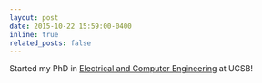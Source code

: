 ```yaml
---
layout: post
date: 2015-10-22 15:59:00-0400
inline: true
related_posts: false
---
```


Started my PhD in [Electrical and Computer Engineering](https://www.ece.ucsb.edu/) at UCSB!
